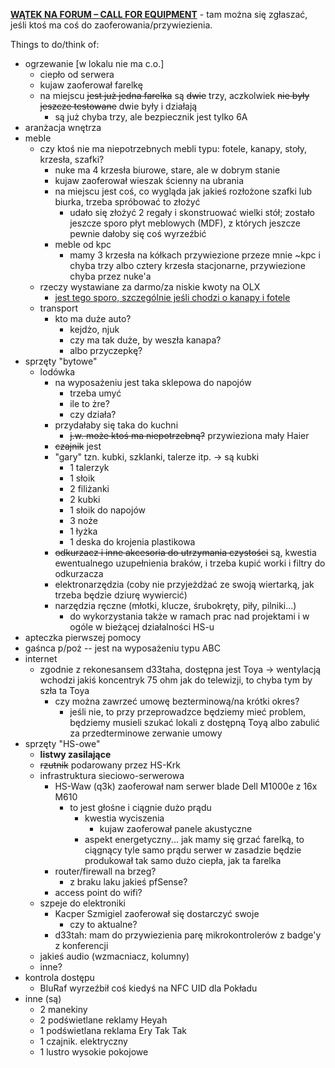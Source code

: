 [**WĄTEK NA FORUM – CALL FOR EQUIPMENT**](https://forum.hs-ldz.pl/t/call-for-equipment/81/4) - tam można się zgłaszać, jeśli ktoś ma coś do zaoferowania/przywiezienia.

Things to do/think of:
- ogrzewanie [w lokalu nie ma c.o.]
  - ciepło od serwera
  - kujaw zaoferował farelkę
  - na miejscu ~~jest już jedna farelka~~ są ~~dwie~~ trzy, aczkolwiek ~~nie były jeszcze testowane~~ dwie były i działają
    - są już chyba trzy, ale bezpiecznik jest tylko 6A
- aranżacja wnętrza
- meble
  - czy ktoś nie ma niepotrzebnych mebli typu: fotele, kanapy, stoły, krzesła, szafki?
    - nuke ma 4 krzesła biurowe, stare, ale w dobrym stanie
    - kujaw zaoferował wieszak ścienny na ubrania
    - na miejscu jest coś, co wygląda jak jakieś rozłożone szafki lub biurka, trzeba spróbować to złożyć
      - udało się złożyć 2 regały i skonstruować wielki stół; zostało jeszcze sporo płyt meblowych (MDF), z których jeszcze pewnie dałoby się coś wyrzeźbić
    - meble od kpc
      - mamy 3 krzesła na kółkach przywiezione przeze mnie ~kpc i chyba trzy albo cztery krzesła stacjonarne, przywiezione chyba przez nuke'a
  - rzeczy wystawiane za darmo/za niskie kwoty na OLX
    - [jest tego sporo, szczególnie jeśli chodzi o kanapy i fotele](https://www.olx.pl/dom-ogrod/meble/lodz/?search[filter_float_price%3Ato]=10)
  - transport
    - kto ma duże auto?
      - kejdżo, njuk
      - czy ma tak duże, by weszła kanapa?
      - albo przyczepkę?
- sprzęty "bytowe"
  - lodówka
    - na wyposażeniu jest taka sklepowa do napojów
      - trzeba umyć
      - ile to żre?
      - czy działa?
    - przydałaby się taka do kuchni
      - ~~j.w. może ktoś ma niepotrzebną?~~ przywieziona mały Haier
    - ~~czajnik~~ jest
    - "gary" tzn. kubki, szklanki, talerze itp. -> są kubki
      - 1 talerzyk
      - 1 słoik
      - 2 filiżanki
      - 2 kubki
      - 1 słoik do napojów
      - 3 noże
      - 1 łyżka
      - 1 deska do krojenia plastikowa
    - ~~odkurzacz i inne akcesoria do utrzymania czystości~~ są, kwestia ewentualnego uzupełnienia braków, i trzeba kupić worki i filtry do odkurzacza
    - elektronarzędzia (coby nie przyjeżdżać ze swoją wiertarką, jak trzeba będzie dziurę wywiercić)
    - narzędzia ręczne (młotki, klucze, śrubokręty, piły, pilniki...)
      - do wykorzystania także w ramach prac nad projektami i w ogóle w bieżącej działalności HS-u
- apteczka pierwszej pomocy
- gaśnca p/poż -- jest na wyposażeniu typu ABC
- internet
  - zgodnie z rekonesansem d33taha, dostępna jest Toya -> wentylacją wchodzi jakiś koncentryk 75 ohm jak do telewizji, to chyba tym by szła ta Toya
    - czy można zawrzeć umowę bezterminową/na krótki okres?
      - jeśli nie, to przy przeprowadzce będziemy mieć problem, będziemy musieli szukać lokali z dostępną Toyą albo zabulić za przedterminowe zerwanie umowy
- sprzęty "HS-owe"
  - __listwy zasilające__
  - ~~rzutnik~~ podarowany przez HS-Krk
  - infrastruktura sieciowo-serwerowa
    - HS-Waw (q3k) zaoferował nam serwer blade Dell M1000e z 16x M610
      - to jest głośne i ciągnie dużo prądu
        - kwestia wyciszenia
          - kujaw zaoferował panele akustyczne
        - aspekt energetyczny... jak mamy się grzać farelką, to ciągnący tyle samo prądu serwer w zasadzie będzie produkował tak samo dużo ciepła, jak ta farelka
    - router/firewall na brzeg?
      - z braku laku jakieś pfSense?
    - access point do wifi?
  - szpeje do elektroniki
    - Kacper Szmigiel zaoferował się dostarczyć swoje
      - czy to aktualne?
    - d33tah: mam do przywiezienia parę mikrokontrolerów z badge'y z konferencji
  - jakieś audio (wzmacniacz, kolumny)
  - inne?
- kontrola dostępu
  - BluRaf wyrzeźbił coś kiedyś na NFC UID dla Pokładu
- inne (są)
  - 2 manekiny
  - 2 podświetlane reklamy Heyah
  - 1 podświetlana reklama Ery Tak Tak
  - 1 czajnik. elektryczny
  - 1 lustro wysokie pokojowe